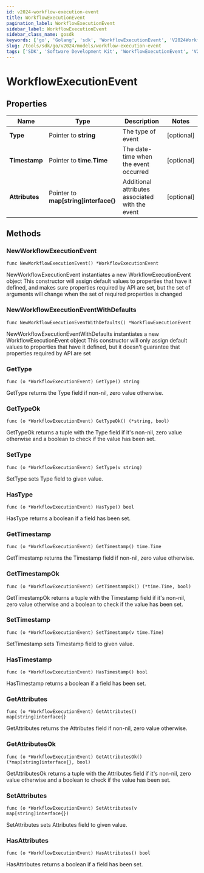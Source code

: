 ```yaml
---
id: v2024-workflow-execution-event
title: WorkflowExecutionEvent
pagination_label: WorkflowExecutionEvent
sidebar_label: WorkflowExecutionEvent
sidebar_class_name: gosdk
keywords: ['go', 'Golang', 'sdk', 'WorkflowExecutionEvent', 'V2024WorkflowExecutionEvent'] 
slug: /tools/sdk/go/v2024/models/workflow-execution-event
tags: ['SDK', 'Software Development Kit', 'WorkflowExecutionEvent', 'V2024WorkflowExecutionEvent']
---
```


# WorkflowExecutionEvent

## Properties

Name | Type | Description | Notes
------------ | ------------- | ------------- | -------------
**Type** | Pointer to **string** | The type of event | [optional] 
**Timestamp** | Pointer to **time.Time** | The date-time when the event occurred | [optional] 
**Attributes** | Pointer to **map[string]interface{}** | Additional attributes associated with the event | [optional] 

## Methods

### NewWorkflowExecutionEvent

`func NewWorkflowExecutionEvent() *WorkflowExecutionEvent`

NewWorkflowExecutionEvent instantiates a new WorkflowExecutionEvent object
This constructor will assign default values to properties that have it defined,
and makes sure properties required by API are set, but the set of arguments
will change when the set of required properties is changed

### NewWorkflowExecutionEventWithDefaults

`func NewWorkflowExecutionEventWithDefaults() *WorkflowExecutionEvent`

NewWorkflowExecutionEventWithDefaults instantiates a new WorkflowExecutionEvent object
This constructor will only assign default values to properties that have it defined,
but it doesn't guarantee that properties required by API are set

### GetType

`func (o *WorkflowExecutionEvent) GetType() string`

GetType returns the Type field if non-nil, zero value otherwise.

### GetTypeOk

`func (o *WorkflowExecutionEvent) GetTypeOk() (*string, bool)`

GetTypeOk returns a tuple with the Type field if it's non-nil, zero value otherwise
and a boolean to check if the value has been set.

### SetType

`func (o *WorkflowExecutionEvent) SetType(v string)`

SetType sets Type field to given value.

### HasType

`func (o *WorkflowExecutionEvent) HasType() bool`

HasType returns a boolean if a field has been set.

### GetTimestamp

`func (o *WorkflowExecutionEvent) GetTimestamp() time.Time`

GetTimestamp returns the Timestamp field if non-nil, zero value otherwise.

### GetTimestampOk

`func (o *WorkflowExecutionEvent) GetTimestampOk() (*time.Time, bool)`

GetTimestampOk returns a tuple with the Timestamp field if it's non-nil, zero value otherwise
and a boolean to check if the value has been set.

### SetTimestamp

`func (o *WorkflowExecutionEvent) SetTimestamp(v time.Time)`

SetTimestamp sets Timestamp field to given value.

### HasTimestamp

`func (o *WorkflowExecutionEvent) HasTimestamp() bool`

HasTimestamp returns a boolean if a field has been set.

### GetAttributes

`func (o *WorkflowExecutionEvent) GetAttributes() map[string]interface{}`

GetAttributes returns the Attributes field if non-nil, zero value otherwise.

### GetAttributesOk

`func (o *WorkflowExecutionEvent) GetAttributesOk() (*map[string]interface{}, bool)`

GetAttributesOk returns a tuple with the Attributes field if it's non-nil, zero value otherwise
and a boolean to check if the value has been set.

### SetAttributes

`func (o *WorkflowExecutionEvent) SetAttributes(v map[string]interface{})`

SetAttributes sets Attributes field to given value.

### HasAttributes

`func (o *WorkflowExecutionEvent) HasAttributes() bool`

HasAttributes returns a boolean if a field has been set.


